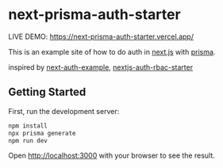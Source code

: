 # next-prisma-auth-starter

LIVE DEMO: https://next-prisma-auth-starter.vercel.app/

This is an example site of how to do auth in [next.js](https://nextjs.org/) with [prisma](https://www.prisma.io/docs/getting-started/quickstart).

inspired by [next-auth-example](https://github.com/nextauthjs/next-auth-example), [nextjs-auth-rbac-starter](https://github.com/manumura/nextjs-auth-rbac-starter)

## Getting Started

First, run the development server:

```bash
npm install
npx prisma generate 
npm run dev
```

Open [http://localhost:3000](http://localhost:3000) with your browser to see the result.
